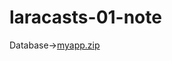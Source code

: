 # laracasts-01-note

Database->[myapp.zip](https://github.com/souravdasee/laracasts-01-note/files/11359563/myapp.zip)
